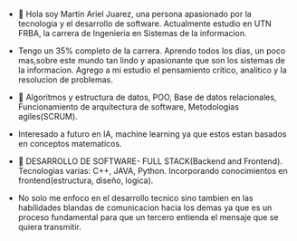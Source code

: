 - 👋 Hola soy Martin Ariel Juarez, una persona apasionado por la tecnologia y el desarrollo de software. Actualmente estudio en UTN FRBA, la carrera de Ingenieria en Sistemas de la informacion.
- Tengo un 35% completo de la carrera. 
  Aprendo todos los dias, un poco mas,sobre este mundo tan lindo y apasionante que son los sistemas de la informacion. Agrego a mi estudio el pensamiento critico, analitico y la resolucion de problemas.
  
- 🌱 Algoritmos y estructura de datos, POO, Base de datos relacionales, Funcionamiento de arquitectura de software, Metodologias agiles(SCRUM).
- Interesado a futuro en IA, machine learning ya que estos estan basados en conceptos matematicos.
- 💞️ DESARROLLO DE SOFTWARE- FULL STACK(Backend and Frontend). Tecnologias varias: C++, JAVA, Python. Incorporando conocimientos en frontend(estructura, diseño, logica).
- No solo me enfoco en el desarrollo tecnico sino tambien en las habilidades blandas de comunicacion hacia los demas ya que es un proceso fundamental para que un tercero entienda el mensaje que se quiera transmitir.


